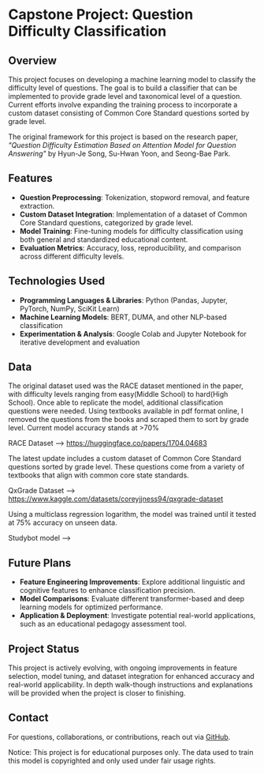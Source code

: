 # **Capstone Project: Question Difficulty Classification**  

## **Overview**  

This project focuses on developing a machine learning model to classify the difficulty level of questions. The goal is to build a classifier that can be implemented to provide grade level and taxonomical level of a question. Current efforts involve expanding the training process to incorporate a custom dataset consisting of Common Core Standard questions sorted by grade level.  

The original framework for this project is based on the research paper, *"Question Difficulty Estimation Based on Attention Model for Question Answering"* by Hyun-Je Song, Su-Hwan Yoon, and Seong-Bae Park.  

## **Features**  

- **Question Preprocessing**: Tokenization, stopword removal, and feature extraction.  
- **Custom Dataset Integration**: Implementation of a dataset of Common Core Standard questions, categorized by grade level.  
- **Model Training**: Fine-tuning models for difficulty classification using both general and standardized educational content.  
- **Evaluation Metrics**: Accuracy, loss, reproducibility, and comparison across different difficulty levels.  

## **Technologies Used**  

- **Programming Languages & Libraries**: Python (Pandas, Jupyter, PyTorch, NumPy, SciKit Learn)  
- **Machine Learning Models**: BERT, DUMA, and other NLP-based classification  
- **Experimentation & Analysis**: Google Colab and Jupyter Notebook for iterative development and evaluation  

## **Data**  
The original dataset used was the RACE dataset mentioned in the paper, with difficulty levels ranging from easy(Middle School) to hard(High School).  Once able to replicate the model, additional classification questions were needed.  Using textbooks available in pdf format online, I removed the questions from the books and scraped them to sort by grade level.  Current model accuracy stands at >70%


RACE Dataset --> https://huggingface.co/papers/1704.04683

The latest update includes a custom dataset of Common Core Standard questions sorted by grade level.  These questions come from a variety of textbooks that align with common core state standards.

QxGrade Dataset --> https://www.kaggle.com/datasets/coreyjjness94/qxgrade-dataset

Using a multiclass regression logarithm, the model was trained until it tested at 75% accuracy on unseen data. 

Studybot model --> 


## **Future Plans**  

- **Feature Engineering Improvements**: Explore additional linguistic and cognitive features to enhance classification precision.  
- **Model Comparisons**: Evaluate different transformer-based and deep learning models for optimized performance.  
- **Application & Deployment**: Investigate potential real-world applications, such as an educational pedagogy assessment tool.  

## **Project Status**  

This project is actively evolving, with ongoing improvements in feature selection, model tuning, and dataset integration for enhanced accuracy and real-world applicability.  In depth walk-though instructions and explanations will be provided when the project is closer to finishing. 

## **Contact**  

For questions, collaborations, or contributions, reach out via [GitHub](https://github.com/coreyjness).  

Notice:  This project is for educational purposes only.  The data used to train this model is copyrighted and only used under fair usage rights.  

